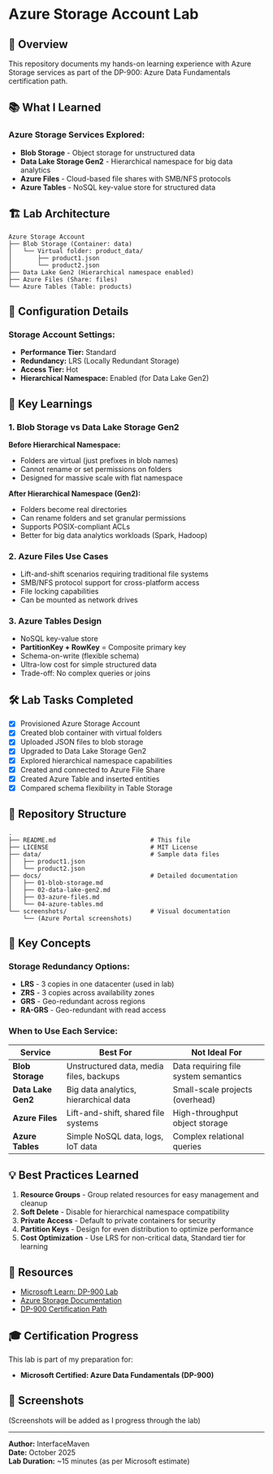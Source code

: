 # Azure Storage Account Lab

## 🎯 Overview
This repository documents my hands-on learning experience with Azure Storage services as part of the DP-900: Azure Data Fundamentals certification path.

## 📚 What I Learned

### Azure Storage Services Explored:
- **Blob Storage** - Object storage for unstructured data
- **Data Lake Storage Gen2** - Hierarchical namespace for big data analytics
- **Azure Files** - Cloud-based file shares with SMB/NFS protocols
- **Azure Tables** - NoSQL key-value store for structured data

## 🏗️ Lab Architecture
```
Azure Storage Account
├── Blob Storage (Container: data)
│   └── Virtual folder: product_data/
│       ├── product1.json
│       └── product2.json
├── Data Lake Gen2 (Hierarchical namespace enabled)
├── Azure Files (Share: files)
└── Azure Tables (Table: products)
```

## 🔧 Configuration Details

### Storage Account Settings:
- **Performance Tier:** Standard
- **Redundancy:** LRS (Locally Redundant Storage)
- **Access Tier:** Hot
- **Hierarchical Namespace:** Enabled (for Data Lake Gen2)

## 📝 Key Learnings

### 1. Blob Storage vs Data Lake Storage Gen2
**Before Hierarchical Namespace:**
- Folders are virtual (just prefixes in blob names)
- Cannot rename or set permissions on folders
- Designed for massive scale with flat namespace

**After Hierarchical Namespace (Gen2):**
- Folders become real directories
- Can rename folders and set granular permissions
- Supports POSIX-compliant ACLs
- Better for big data analytics workloads (Spark, Hadoop)

### 2. Azure Files Use Cases
- Lift-and-shift scenarios requiring traditional file systems
- SMB/NFS protocol support for cross-platform access
- File locking capabilities
- Can be mounted as network drives

### 3. Azure Tables Design
- NoSQL key-value store
- **PartitionKey + RowKey** = Composite primary key
- Schema-on-write (flexible schema)
- Ultra-low cost for simple structured data
- Trade-off: No complex queries or joins

## 🛠️ Lab Tasks Completed

- [x] Provisioned Azure Storage Account
- [x] Created blob container with virtual folders
- [x] Uploaded JSON files to blob storage
- [x] Upgraded to Data Lake Storage Gen2
- [x] Explored hierarchical namespace capabilities
- [x] Created and connected to Azure File Share
- [x] Created Azure Table and inserted entities
- [x] Compared schema flexibility in Table Storage

## 📂 Repository Structure
```
.
├── README.md                          # This file
├── LICENSE                            # MIT License
├── data/                              # Sample data files
│   ├── product1.json
│   └── product2.json
├── docs/                              # Detailed documentation
│   ├── 01-blob-storage.md
│   ├── 02-data-lake-gen2.md
│   ├── 03-azure-files.md
│   └── 04-azure-tables.md
└── screenshots/                       # Visual documentation
    └── (Azure Portal screenshots)
```

## 🔑 Key Concepts

### Storage Redundancy Options:
- **LRS** - 3 copies in one datacenter (used in lab)
- **ZRS** - 3 copies across availability zones
- **GRS** - Geo-redundant across regions
- **RA-GRS** - Geo-redundant with read access

### When to Use Each Service:

| Service | Best For | Not Ideal For |
|---------|----------|---------------|
| **Blob Storage** | Unstructured data, media files, backups | Data requiring file system semantics |
| **Data Lake Gen2** | Big data analytics, hierarchical data | Small-scale projects (overhead) |
| **Azure Files** | Lift-and-shift, shared file systems | High-throughput object storage |
| **Azure Tables** | Simple NoSQL data, logs, IoT data | Complex relational queries |

## 💡 Best Practices Learned

1. **Resource Groups** - Group related resources for easy management and cleanup
2. **Soft Delete** - Disable for hierarchical namespace compatibility
3. **Private Access** - Default to private containers for security
4. **Partition Keys** - Design for even distribution to optimize performance
5. **Cost Optimization** - Use LRS for non-critical data, Standard tier for learning

## 🔗 Resources

- [Microsoft Learn: DP-900 Lab](https://microsoftlearning.github.io/DP-900T00A-Azure-Data-Fundamentals/Instructions/Labs/dp900-02-storage-lab.html)
- [Azure Storage Documentation](https://docs.microsoft.com/azure/storage/)
- [DP-900 Certification Path](https://docs.microsoft.com/learn/certifications/azure-data-fundamentals/)

## 🎓 Certification Progress

This lab is part of my preparation for:
- **Microsoft Certified: Azure Data Fundamentals (DP-900)**

## 📸 Screenshots

(Screenshots will be added as I progress through the lab)

---

**Author:** InterfaceMaven  
**Date:** October 2025  
**Lab Duration:** ~15 minutes (as per Microsoft estimate)

